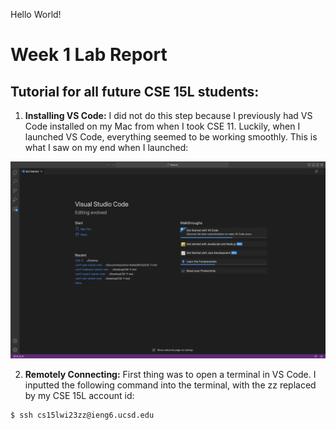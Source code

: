 Hello World!

# Week 1 Lab Report
## Tutorial for all future CSE 15L students:

1. **Installing VS Code:** I did not do this step because I previously had VS Code installed on my Mac from when I took CSE 11. Luckily, when I launched VS Code, everything seemed to be working smoothly. 
This is what I saw on my end when I launched:

![Image](https://github.com/igerth/cse15l-lab-reports/blob/main/Screenshot%202023-01-12%20at%2012.20.56%20PM.png?raw=true)

2. **Remotely Connecting:** First thing was to open a terminal in VS Code. I inputted the following command into the terminal, with the zz replaced by my CSE 15L account id:
```
$ ssh cs15lwi23zz@ieng6.ucsd.edu
```
